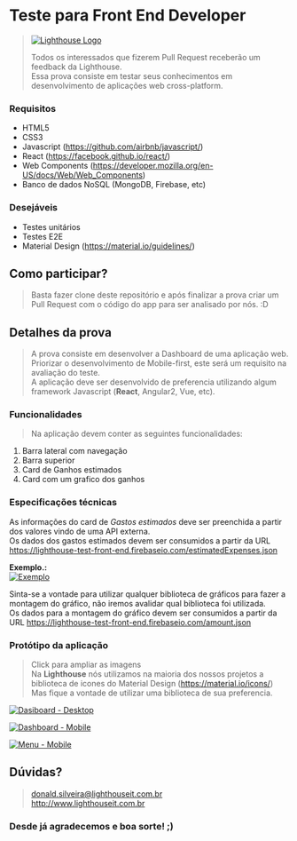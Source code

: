 # Teste para Front End Developer

> [![Lighthouse Logo](http://i.imgur.com/c5f1f6O.png)](http://www.lighthouseit.com.br)
>
> Todos os interessados que fizerem Pull Request receberão um feedback da Lighthouse.<br>
> Essa prova consiste em testar seus conhecimentos em desenvolvimento de aplicações web cross-platform.

### Requisitos
- HTML5
- CSS3
- Javascript (https://github.com/airbnb/javascript/)
- React (https://facebook.github.io/react/)
- Web Components (https://developer.mozilla.org/en-US/docs/Web/Web_Components)
- Banco de dados NoSQL (MongoDB, Firebase, etc)

### Desejáveis
- Testes unitários
- Testes E2E
- Material Design (https://material.io/guidelines/)

## Como participar?
> Basta fazer clone deste repositório e após finalizar a prova criar um Pull Request com o código do app para ser analisado por nós. :D

## Detalhes da prova
> A prova consiste em desenvolver a Dashboard de uma aplicação web. <br>
> Priorizar o desenvolvimento de Mobile-first, este será um requisito na avaliação do teste. <br>
> A aplicação deve ser desenvolvido de preferencia utilizando algum framework Javascript (**React**, Angular2, Vue, etc). <br>

### Funcionalidades
> Na aplicação devem conter as seguintes funcionalidades:

1. Barra lateral com navegação
1. Barra superior
2. Card de Ganhos estimados
3. Card com um grafico dos ganhos

### Especificações técnicas
As informações do card de *Gastos estimados* deve ser preenchida a partir dos valores vindo de uma API externa. <br>
Os dados dos gastos estimados devem ser consumidos a partir da URL https://lighthouse-test-front-end.firebaseio.com/estimatedExpenses.json

**Exemplo.:** <br>
[![Exemplo](https://i.imgur.com/o1m2SSF.png)](https://i.imgur.com/o1m2SSF.png)

Sinta-se a vontade para utilizar qualquer biblioteca de gráficos para fazer a montagem do gráfico, não iremos avalidar qual biblioteca foi utilizada. <br>
Os dados para a montagem do gráfico devem ser consumidos a partir da URL https://lighthouse-test-front-end.firebaseio.com/amount.json


### Protótipo da aplicação
> Click para ampliar as imagens <br>
Na **Lighthouse** nós utilizamos na maioria dos nossos projetos a biblioteca de icones do Material Design (https://material.io/icons/) <br>
Mas fique a vontade de utilizar uma biblioteca de sua preferencia. <br>


[![Dasiboard - Desktop](https://i.imgur.com/WaSNWWw.jpg)](https://i.imgur.com/WaSNWWw.jpg)

[![Dashboard - Mobile](https://i.imgur.com/zzLZUQM.jpg)](https://i.imgur.com/zzLZUQM.jpg)

[![Menu - Mobile](https://i.imgur.com/EJGOtTB.jpg)](https://i.imgur.com/EJGOtTB.jpg)

## Dúvidas?
> donald.silveira@lighthouseit.com.br <br>
> http://www.lighthouseit.com.br

### Desde já agradecemos e boa sorte! ;)
